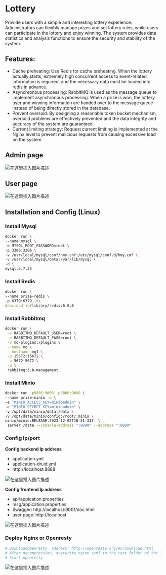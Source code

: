 # Lottery

Provide users with a simple and interesting lottery experience. Administrators can flexibly manage prizes and set lottery rules, while users can participate in the lottery and enjoy winning. The system provides data statistics and analysis functions to ensure the security and stability of the system.



## Features:

- Cache preheating: Use Redis for cache preheating. When the lottery actually starts, extremely high concurrent access to event-related information is required, and the necessary data must be loaded into redis in advance.
- Asynchronous processing: RabbitMQ is used as the message queue to implement asynchronous processing. When a prize is won, the lottery user and winning information are handed over to the message queue instead of being directly stored in the database.
- Prevent oversold: By designing a reasonable token bucket mechanism, oversold problems are effectively prevented and the data integrity and accuracy of the system are guaranteed.
- Current limiting strategy: Request current limiting is implemented at the Nginx level to prevent malicious requests from causing excessive load on the system.



## Admin page

![在这里插入图片描述](https://img-blog.csdnimg.cn/direct/9372bab8e8b34e42a8accd064d9447ec.png)



## User page

![在这里插入图片描述](https://img-blog.csdnimg.cn/direct/917cd09381fc4d12b415773317b6baf2.png)



## Installation and Config (Linux)

### Install Mysql

```sh
docker run \
--name mysql \
-e MYSQL_ROOT_PASSWORD=root \
-p 3306:3306 \
-v /usr/local/mysql/conf/hmy.cnf:/etc/mysql/conf.d/hmy.cnf \
-v /usr/local/mysql/data:/var/lib/mysql \
-d \
mysql:5.7.25
```



### Install Redis

```sh
docker run \
--name prize-redis \
-p 6379:6379 -d\
daocloud.io/library/redis:6.0.6
```



### Install Rabbitmq

```sh
docker run \
 -e RABBITMQ_DEFAULT_USER=root \
 -e RABBITMQ_DEFAULT_PASS=root \
 -v mq-plugins:/plugins \
 --name mq \
 --hostname mq1 \
 -p 15672:15672 \
 -p 5672:5672 \
 -d \
 rabbitmq:3.8-management
```



### Install  Minio

```sh
docker run -p9005:9000 -p9006:9090 \
--name prize-minio -d \
-e "MINIO_ACCESS_KEY=minioadmin" \
-e "MINIO_SECRET_KEY=minioadmin" \
-v /opt/data/minio/data:/data \
-v /opt/data/minio/config:/root/.minio \
minio/minio:RELEASE.2023-12-02T10-51-33Z  \
 server /data --console-address ":9090" --address ":9000"
```



### Config Ip/port

**Config backend Ip address**

- application.yml
- application-druid.yml
- http://localhost:8888

![在这里插入图片描述](https://img-blog.csdnimg.cn/direct/c1320bc75e9d4592aa2a983bb65406f6.png#pic_center)



**Config frontend Ip address**

- api/appication.properties
- msg/appication.properties
- Swagger: http://localhost:9001/doc.html 
- user page: http://localhost

![在这里插入图片描述](https://img-blog.csdnimg.cn/direct/bc101d2fae6844f0ab51e99ab4939e3c.png#pic_center)



### Deploy Nginx or Openresty

```sh
# DownloadOpenresty, address: http://openresty.org/en/download.html
# After decompression, overwrite nginx.conf in the root folder of the lottery project with conf/nginx.conf in openresty
# Start openresty
```



![在这里插入图片描述](https://img-blog.csdnimg.cn/direct/540a9d081dd34227ae8cd3a94f155260.png#pic_center)
